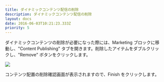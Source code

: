 ```yaml
---
title: ダイナミックコンテンツ配信の削除
description: ダイナミックコンテンツ配信の削除
layout: docs
date: 2016-06-03T10:21:23.333Z
priority: 5
---
```

ダイナミックコンテンツの削除が必要になった際には、Marketing ブロックに移動し、"Content Publishing" タブを開きます。削除したアイテムをダブルクリックし、"Remove" ボタンをクリックします。

![](../../../../../assets/images/docs/004-remove-content-publishing.PNG)

コンテンツ配置の削除確認画面が表示されますので、Finish をクリックします。